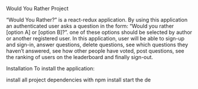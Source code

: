 Would You Rather Project


“Would You Rather?” is a react-redux application. By using this application an authenticated user asks a question in the form: “Would you rather [option A] or [option B]?”. one of these options should be selected by author or another registered user. 
In this application, user will be able to sign-up and sign-in, answer questions, delete questions, see which questions they haven’t answered, see how other people have voted, post questions, see the ranking of users on the leaderboard and finally sign-out.


Installation
To install the application:

install all project dependencies with npm install
start the de